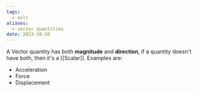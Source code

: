 ```yaml
---
tags:
  - avlc
aliases:
  - vector quantities
date: 2023-10-26
---
```

A Vector quantity has both **magnitude** and **direction**, if a quantity doesn't have both, then it's a [[Scalar]].
Examples are:
- Acceleration
- Force
- Displacement